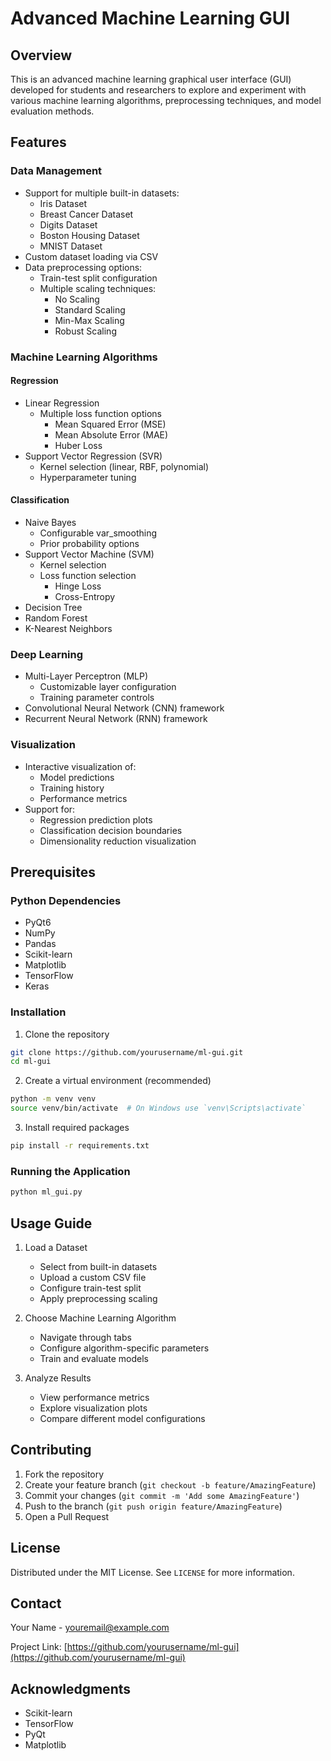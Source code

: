 # Advanced Machine Learning GUI

## Overview
This is an advanced machine learning graphical user interface (GUI) developed for students and researchers to explore and experiment with various machine learning algorithms, preprocessing techniques, and model evaluation methods.

## Features

### Data Management
- Support for multiple built-in datasets:
  * Iris Dataset
  * Breast Cancer Dataset
  * Digits Dataset
  * Boston Housing Dataset
  * MNIST Dataset
- Custom dataset loading via CSV
- Data preprocessing options:
  * Train-test split configuration
  * Multiple scaling techniques:
    - No Scaling
    - Standard Scaling
    - Min-Max Scaling
    - Robust Scaling

### Machine Learning Algorithms

#### Regression
- Linear Regression
  * Multiple loss function options
    - Mean Squared Error (MSE)
    - Mean Absolute Error (MAE)
    - Huber Loss
- Support Vector Regression (SVR)
  * Kernel selection (linear, RBF, polynomial)
  * Hyperparameter tuning

#### Classification
- Naive Bayes
  * Configurable var_smoothing
  * Prior probability options
- Support Vector Machine (SVM)
  * Kernel selection
  * Loss function selection
    - Hinge Loss
    - Cross-Entropy
- Decision Tree
- Random Forest
- K-Nearest Neighbors

### Deep Learning
- Multi-Layer Perceptron (MLP)
  * Customizable layer configuration
  * Training parameter controls
- Convolutional Neural Network (CNN) framework
- Recurrent Neural Network (RNN) framework

### Visualization
- Interactive visualization of:
  * Model predictions
  * Training history
  * Performance metrics
- Support for:
  * Regression prediction plots
  * Classification decision boundaries
  * Dimensionality reduction visualization

## Prerequisites

### Python Dependencies
- PyQt6
- NumPy
- Pandas
- Scikit-learn
- Matplotlib
- TensorFlow
- Keras

### Installation

1. Clone the repository
```bash
git clone https://github.com/yourusername/ml-gui.git
cd ml-gui
```

2. Create a virtual environment (recommended)
```bash
python -m venv venv
source venv/bin/activate  # On Windows use `venv\Scripts\activate`
```

3. Install required packages
```bash
pip install -r requirements.txt
```

### Running the Application
```bash
python ml_gui.py
```

## Usage Guide

1. Load a Dataset
   - Select from built-in datasets
   - Upload a custom CSV file
   - Configure train-test split
   - Apply preprocessing scaling

2. Choose Machine Learning Algorithm
   - Navigate through tabs
   - Configure algorithm-specific parameters
   - Train and evaluate models

3. Analyze Results
   - View performance metrics
   - Explore visualization plots
   - Compare different model configurations

## Contributing
1. Fork the repository
2. Create your feature branch (`git checkout -b feature/AmazingFeature`)
3. Commit your changes (`git commit -m 'Add some AmazingFeature'`)
4. Push to the branch (`git push origin feature/AmazingFeature`)
5. Open a Pull Request

## License
Distributed under the MIT License. See `LICENSE` for more information.

## Contact
Your Name - youremail@example.com

Project Link: [https://github.com/yourusername/ml-gui](https://github.com/yourusername/ml-gui)

## Acknowledgments
- Scikit-learn
- TensorFlow
- PyQt
- Matplotlib

